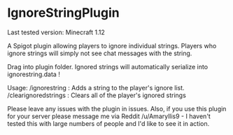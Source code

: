# IgnoreStringPlugin
Last tested version: Minecraft 1.12

A Spigot plugin allowing players to ignore individual strings. Players who ignore strings will simply not see chat messages with the string. 

Drag into plugin folder. Ignored strings will automatically serialize into ignorestring.data !

Usage:
/ignorestring <stringToIgnore> : Adds a string to the player's ignore list.
/clearignoredstrings : Clears all of the player's ignored strings

Please leave any issues with the plugin in issues.
Also, if you use this plugin for your server please message me via Reddit /u/Amaryllis9 - I haven't tested this with large numbers of people and I'd like to see it in action.


